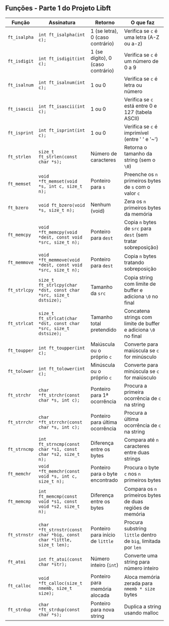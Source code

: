 ## Funções - Parte 1 do Projeto Libft

| Função        | Assinatura                                                                | Retorno                        | O que faz                                                                 |
|---------------|---------------------------------------------------------------------------|--------------------------------|---------------------------------------------------------------------------|
| `ft_isalpha`  | `int ft_isalpha(int c);`                                                  | 1 (se letra), 0 (caso contrário)| Verifica se `c` é uma letra (A-Z ou a-z)                                 |
| `ft_isdigit`  | `int ft_isdigit(int c);`                                                  | 1 (se dígito), 0 (caso contrário)| Verifica se `c` é um número de 0 a 9                                     |
| `ft_isalnum`  | `int ft_isalnum(int c);`                                                  | 1 ou 0                         | Verifica se `c` é letra ou número                                        |
| `ft_isascii`  | `int ft_isascii(int c);`                                                  | 1 ou 0                         | Verifica se `c` está entre 0 e 127 (tabela ASCII)                        |
| `ft_isprint`  | `int ft_isprint(int c);`                                                  | 1 ou 0                         | Verifica se `c` é imprimível (entre ' ' e '~')                          |
| `ft_strlen`   | `size_t ft_strlen(const char *s);`                                        | Número de caracteres           | Retorna o tamanho da string (sem o `\0`)                                |
| `ft_memset`   | `void *ft_memset(void *s, int c, size_t n);`                              | Ponteiro para `s`              | Preenche os `n` primeiros bytes de `s` com o valor `c`                  |
| `ft_bzero`    | `void ft_bzero(void *s, size_t n);`                                       | Nenhum (void)                  | Zera os `n` primeiros bytes da memória                                  |
| `ft_memcpy`   | `void *ft_memcpy(void *dest, const void *src, size_t n);`                 | Ponteiro para `dest`           | Copia `n` bytes de `src` para `dest` (sem tratar sobreposição)          |
| `ft_memmove`  | `void *ft_memmove(void *dest, const void *src, size_t n);`                | Ponteiro para `dest`           | Copia `n` bytes tratando sobreposição                                   |
| `ft_strlcpy`  | `size_t ft_strlcpy(char *dst, const char *src, size_t dstsize);`          | Tamanho da `src`               | Copia string com limite de buffer e adiciona `\0` no final              |
| `ft_strlcat`  | `size_t ft_strlcat(char *dst, const char *src, size_t dstsize);`          | Tamanho total pretendido       | Concatena strings com limite de buffer e adiciona `\0` no final         |
| `ft_toupper`  | `int ft_toupper(int c);`                                                  | Maiúscula ou o próprio `c`     | Converte para maiúscula se `c` for minúsculo                            |
| `ft_tolower`  | `int ft_tolower(int c);`                                                  | Minúscula ou o próprio `c`     | Converte para minúscula se `c` for maiúsculo                            |
| `ft_strchr`   | `char *ft_strchr(const char *s, int c);`                                  | Ponteiro para 1ª ocorrência    | Procura a primeira ocorrência de `c` na string                          |
| `ft_strrchr`  | `char *ft_strrchr(const char *s, int c);`                                 | Ponteiro para última ocorrência| Procura a última ocorrência de `c` na string                            |
| `ft_strncmp`  | `int ft_strncmp(const char *s1, const char *s2, size_t n);`               | Diferença entre os bytes       | Compara até `n` caracteres entre duas strings                           |
| `ft_memchr`   | `void *ft_memchr(const void *s, int c, size_t n);`                        | Ponteiro para o byte encontrado| Procura o byte `c` nos `n` primeiros bytes                              |
| `ft_memcmp`   | `int ft_memcmp(const void *s1, const void *s2, size_t n);`                | Diferença entre os bytes       | Compara os `n` primeiros bytes de duas regiões de memória               |
| `ft_strnstr`  | `char *ft_strnstr(const char *big, const char *little, size_t len);`      | Ponteiro para início de `little`| Procura substring `little` dentro de `big`, limitada por `len`         |
| `ft_atoi`     | `int ft_atoi(const char *str);`                                           | Número inteiro (`int`)         | Converte uma string para número inteiro                                 |
| `ft_calloc`   | `void *ft_calloc(size_t nmemb, size_t size);`                             | Ponteiro para memória alocada  | Aloca memória zerada para `nmemb * size` bytes                          |
| `ft_strdup`   | `char *ft_strdup(const char *s);`                                         | Ponteiro para nova string      | Duplica a string usando malloc                                          |